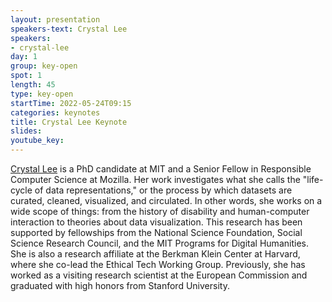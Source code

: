```yaml
---
layout: presentation
speakers-text: Crystal Lee
speakers:
- crystal-lee
day: 1
group: key-open
spot: 1
length: 45
type: key-open
startTime: 2022-05-24T09:15
categories: keynotes
title: Crystal Lee Keynote
slides:
youtube_key:
---
```


[Crystal Lee](http://web.mit.edu/crystall/www/) is a PhD candidate at MIT and a Senior Fellow in Responsible Computer Science at Mozilla. Her work investigates what she calls the "life-cycle of data representations," or the process by which datasets are curated, cleaned, visualized, and circulated. In other words, she works on a wide scope of things: from the history of disability and human-computer interaction to theories about data visualization. This research has been supported by fellowships from the National Science Foundation, Social Science Research Council, and the MIT Programs for Digital Humanities. She is also a research affiliate at the Berkman Klein Center at Harvard, where she co-lead the Ethical Tech Working Group. Previously, she has worked as a visiting research scientist at the European Commission and graduated with high honors from Stanford University.
